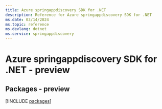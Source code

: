 ```yaml
---
title: Azure springappdiscovery SDK for .NET
description: Reference for Azure springappdiscovery SDK for .NET
ms.date: 03/14/2024
ms.topic: reference
ms.devlang: dotnet
ms.service: springappdiscovery
---
```

# Azure springappdiscovery SDK for .NET - preview
## Packages - preview
[!INCLUDE [packages](springappdiscovery-index.md)]